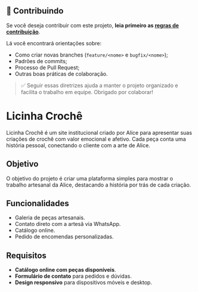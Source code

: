 ## 👥 Contribuindo

Se você deseja contribuir com este projeto, **leia primeiro as [regras de contribuição](CONTRIBUTING.md)**.

Lá você encontrará orientações sobre:
- Como criar novas branches (`feature/<nome>` e `bugfix/<nome>`);
- Padrões de commits;
- Processo de Pull Request;
- Outras boas práticas de colaboração.

> ✅ Seguir essas diretrizes ajuda a manter o projeto organizado e facilita o trabalho em equipe. Obrigado por colaborar!

# Licinha Crochê

Licinha Crochê é um site institucional criado por Alice para apresentar suas criações de crochê com valor emocional e afetivo. Cada peça conta uma história pessoal, conectando o cliente com a arte de Alice.

## Objetivo
O objetivo do projeto é criar uma plataforma simples para mostrar o trabalho artesanal da Alice, destacando a história por trás de cada criação.

## Funcionalidades
- Galeria de peças artesanais.
- Contato direto com a artesã via WhatsApp.
- Catálogo online.
- Pedido de encomendas personalizadas.

## Requisitos
- **Catálogo online com peças disponíveis**.
- **Formulário de contato** para pedidos e dúvidas.
- **Design responsivo** para dispositivos móveis e desktop.
